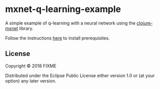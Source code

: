 # mxnet-q-learning-example

A simple example of q-learning with a neural network using the [clojure-mxnet](https://github.com/gigasquid/clojure-mxnet) library.

Follow the instructions [here](https://github.com/gigasquid/clojure-mxnet#prerequisites) to install prerequisites.


## License

Copyright © 2018 FIXME

Distributed under the Eclipse Public License either version 1.0 or (at
your option) any later version.
